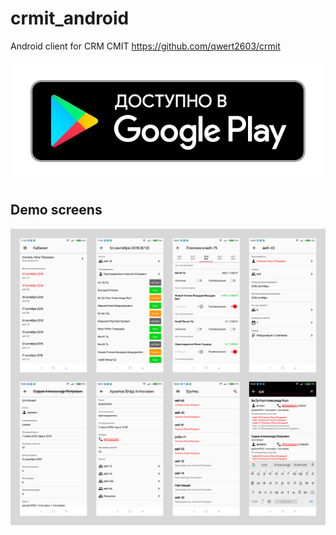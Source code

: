 # crmit_android
Android client for CRM CMIT https://github.com/qwert2603/crmit

[![Foo](https://github.com/qwert2603/crmit_android/blob/master/art/google-play-badge.png)](https://play.google.com/store/apps/details?id=com.qwert2603.crmit_android)


## Demo screens

![](https://github.com/qwert2603/crmit_android/blob/master/art/5.png)

